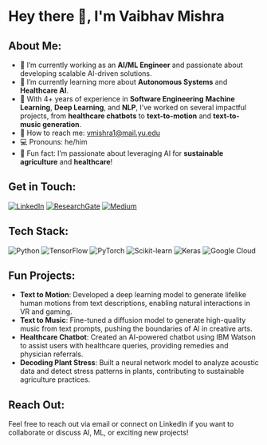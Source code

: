 # Hey there 👋, I'm Vaibhav Mishra

## About Me:
- 🔭 I’m currently working as an **AI/ML Engineer** and passionate about developing scalable AI-driven solutions.
- 🌱 I’m currently learning more about **Autonomous Systems** and **Healthcare AI**.
- 💼 With 4+ years of experience in **Software Engineering** **Machine Learning**, **Deep Learning**, and **NLP**, I’ve worked on several impactful projects, from **healthcare chatbots** to **text-to-motion** and **text-to-music generation**.
- 📧 How to reach me: [vmishra1@mail.yu.edu](mailto:vmishra1@mail.yu.edu)
- 💻 Pronouns: he/him
- 🎉 Fun fact: I’m passionate about leveraging AI for **sustainable agriculture** and **healthcare**!

## Get in Touch:
[![LinkedIn](https://img.shields.io/badge/LinkedIn-0077B5?style=for-the-badge&logo=linkedin&logoColor=white)](https://www.linkedin.com/in/vaibhav-r-mishra/)
[![ResearchGate](https://img.shields.io/badge/ResearchGate-00CCBB?style=for-the-badge&logo=researchgate&logoColor=white)](https://www.researchgate.net/profile/Vaibhav-Mishra-39/research)
[![Medium](https://img.shields.io/badge/Medium-12100E?style=for-the-badge&logo=medium&logoColor=white)](https://medium.com/@mishra99vaibhav)


## Tech Stack:
![Python](https://img.shields.io/badge/python-%2314354C.svg?style=for-the-badge&logo=python&logoColor=white)
![TensorFlow](https://img.shields.io/badge/TensorFlow-%23FF6F00.svg?style=for-the-badge&logo=TensorFlow&logoColor=white)
![PyTorch](https://img.shields.io/badge/PyTorch-%23EE4C2C.svg?style=for-the-badge&logo=PyTorch&logoColor=white)
![Scikit-learn](https://img.shields.io/badge/scikit--learn-%23F7931E.svg?style=for-the-badge&logo=scikit-learn&logoColor=white)
![Keras](https://img.shields.io/badge/Keras-%23D00000.svg?style=for-the-badge&logo=Keras&logoColor=white)
![Google Cloud](https://img.shields.io/badge/GoogleCloud-%234285F4.svg?style=for-the-badge&logo=google-cloud&logoColor=white)

## Fun Projects:
- **Text to Motion**: Developed a deep learning model to generate lifelike human motions from text descriptions, enabling natural interactions in VR and gaming.
- **Text to Music**: Fine-tuned a diffusion model to generate high-quality music from text prompts, pushing the boundaries of AI in creative arts.
- **Healthcare Chatbot**: Created an AI-powered chatbot using IBM Watson to assist users with healthcare queries, providing remedies and physician referrals.
- **Decoding Plant Stress**: Built a neural network model to analyze acoustic data and detect stress patterns in plants, contributing to sustainable agriculture practices.

## Reach Out:
Feel free to reach out via email or connect on LinkedIn if you want to collaborate or discuss AI, ML, or exciting new projects!
